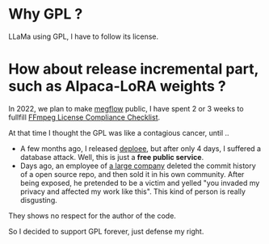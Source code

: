 # Why GPL ?

LLaMa using GPL, I have to follow its license.


# How about release incremental part, such as Alpaca-LoRA weights ?

In 2022, we plan to make [megflow](https://github.com/MegEngine/MegFlow/) public, I have spent 2 or 3 weeks to fullfill [FFmpeg License Compliance Checklist](https://ffmpeg.org/legal.html).

At that time I thought the GPL was like a contagious cancer, until ..

* A few months ago, I released [deploee](platform.openmmlab.com/deploee/), but after only 4 days, I suffered a database attack. Well, this is just a **free public service**.
* Days ago, an employee of [a large company](https://github.com/tencent/) deleted the commit history of a open source repo, and then sold it in his own community. After being exposed, he pretended to be a victim and yelled "you invaded my privacy and affected my work like this". This kind of person is really disgusting.

They shows no respect for the author of the code. 

So I decided to support GPL forever, just defense my right.
